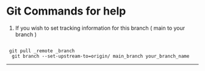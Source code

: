 # Git Commands for help

1. If you wish to set tracking information for this branch ( main to your branch )
<code>
 git pull _remote _branch
  git branch --set-upstream-to=origin/ main_branch your_branch_name
</code>
<hr>
